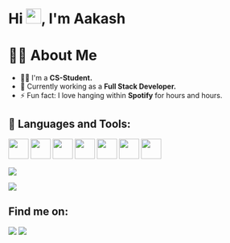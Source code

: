 


# Hi <img src="https://raw.githubusercontent.com/MartinHeinz/MartinHeinz/master/wave.gif" width="30px">, I'm Aakash


# 🙋‍♂️ About Me
- 👨‍💻 I'm a **CS-Student.**
- 🌱 Currently working as a **Full Stack Developer.**
- ⚡ Fun fact: I love hanging within **Spotify** for hours and hours.

## 🚀 Languages and Tools:
[<img src="https://img.icons8.com/color/48/000000/javascript.png" width="40" height="40" />](https://developer.mozilla.org/en-US/docs/Web/JavaScript)
[<img src="https://img.icons8.com/color/48/000000/typescript.png" width="40" height="40" />](https://www.typescriptlang.org/)
[<img src="https://img.icons8.com/color/48/000000/vue-js.png" width="40" height="40" />](https://vuejs.org/)
[<img src="https://nuxt.com/assets/design-kit/icon-green.svg" width="40" height="40" />](https://nuxtjs.org/)
[<img src="https://img.icons8.com/color/48/000000/react-native.png" width="40" height="40" />](https://reactjs.org/)
[<img src="https://img.icons8.com/color/48/000000/nodejs.png" width="40" height="40" />](https://nodejs.org/)
[<img src="https://img.icons8.com/color/48/000000/django.png" width="40" height="40" />](https://www.djangoproject.com/)

![](https://github-readme-stats.vercel.app/api/top-langs/?username=cole15sky&theme=dark&hide_border=false&include_all_commits=true&count_private=false&layout=compact)



[![](https://visitcount.itsvg.in/api?id=cole15sky&icon=0&color=0)](https://visitcount.itsvg.in)





## Find me on:
[<img src="https://img.icons8.com/fluent/48/000000/twitter.png" />](https://x.com/adoresky___)
[<img src="https://img.icons8.com/fluent/48/000000/linkedin.png" />](https://www.linkedin.com/in/aakash-dawadi165/)



